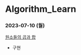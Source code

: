 # Algorithm_Learn
### 2023-07-10 (월)
[원소들의 곱과 합](https://school.programmers.co.kr/learn/courses/30/lessons/181929)
- 구현
